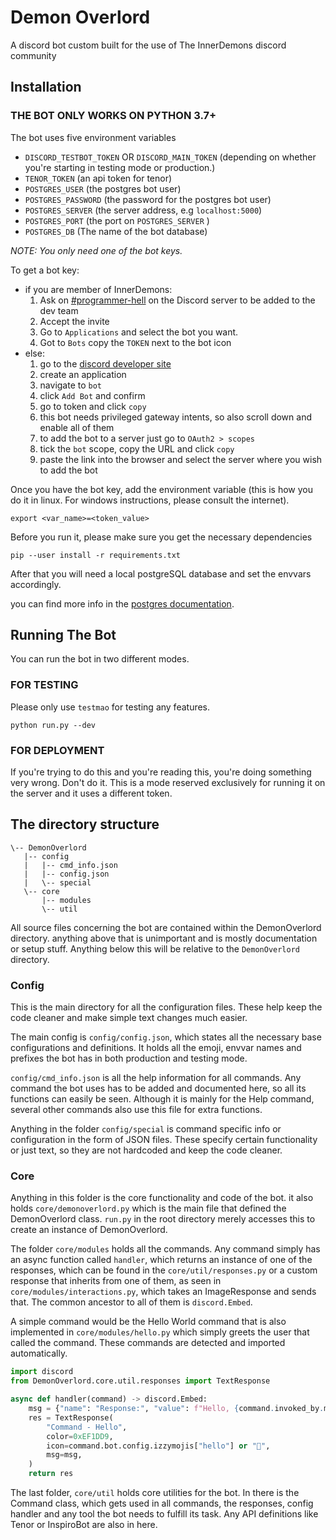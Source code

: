 # Demon Overlord

A discord bot custom built for the use of The InnerDemons discord community

## Installation

### THE BOT ONLY WORKS ON PYTHON 3.7+

The bot uses five environment variables

- `DISCORD_TESTBOT_TOKEN` OR `DISCORD_MAIN_TOKEN` (depending on whether you're starting in testing mode or production.)
- `TENOR_TOKEN` (an api token for tenor)
- `POSTGRES_USER` (the postgres bot user)
- `POSTGRES_PASSWORD` (the password for the postgres bot user)
- `POSTGRES_SERVER` (the server address, e.g `localhost:5000`)
- `POSTGRES_PORT` (the port on `POSTGRES_SERVER` )
- `POSTGRES_DB` (The name of the bot database) 

*NOTE: You only need one of the bot keys.*

To get a bot key:

- if you are member of InnerDemons:
    1. Ask on [#programmer-hell](https://discordapp.com/channels/658407338822336554/684088661884928040) on the Discord server to be added to the dev team
    2. Accept the invite
    3. Go to `Applications` and select the bot you want.
    4. Got to `Bots` copy the `TOKEN` next to the bot icon
- else:
    1. go to the [discord developer site](https://discord.com/developers/applications)
    2. create an application
    3. navigate to `bot`
    4. click `Add Bot` and confirm
    5. go to token and click `copy`
    6. this bot needs privileged gateway intents, so also scroll down and enable all of them
    7. to add the bot to a server just go to `OAuth2 > scopes`
    8. tick the `bot` scope, copy the URL and click `copy`
    9. paste the link into the browser and select the server where you wish to add the bot

Once you have the bot key, add the environment variable (this is how you do it in linux. For windows instructions, please consult the internet).

`export <var_name>=<token_value>`

Before you run it, please make sure you get the necessary dependencies

`pip --user install -r requirements.txt`

After that you will need a local postgreSQL database and set the envvars accordingly.

you can find more info in the [postgres documentation](https://www.postgresql.org/docs/9.3/tutorial-start.html).

## Running The Bot

You can run the bot in two different modes.

### FOR TESTING

Please only use `testmao` for testing any features.

`python run.py --dev`

### FOR DEPLOYMENT

If you're trying to do this and you're reading this, you're doing something very wrong. Don't do it. This is a mode reserved exclusively for running it on the server and it uses a different token.

## The directory structure

```none
\-- DemonOverlord
   |-- config
   |   |-- cmd_info.json
   |   |-- config.json
   |   \-- special
   \-- core
       |-- modules
       \-- util
```

All source files concerning the bot are contained within the DemonOverlord directory. anything above that is unimportant and is mostly documentation or setup stuff. Anything below this will be relative to the `DemonOverlord` directory.

### Config

This is the main directory for all the configuration files. These help keep the code cleaner and make simple text changes much easier.

The main config is `config/config.json`, which states all the necessary base configurations and definitions. It holds all the emoji, envvar names and prefixes the bot has in both production and testing mode.

`config/cmd_info.json` is all the help information for all commands. Any command the bot uses has to be added and documented here, so all its functions can easily be seen. Although it is mainly for the Help command, several other commands also use this file for extra functions.

Anything in the folder `config/special` is command specific info or configuration in the form of JSON files. These specify certain functionality or just text, so they are not hardcoded and keep the code cleaner.

### Core

Anything in this folder is the core functionality and code of the bot. it also holds `core/demonoverlord.py` which is the main file that defined the DemonOverlord class. `run.py` in the root directory merely accesses this to create an instance of DemonOverlord.

The folder `core/modules` holds all the commands. Any command simply has an async function called `handler`, which returns an instance of one of the responses, which can be found in the `core/util/responses.py` or a custom response that inherits from one of them, as seen in `core/modules/interactions.py`, which takes an ImageResponse and sends that. The common ancestor to all of them is `discord.Embed`.  

A simple command would be the Hello World command that is also implemented in `core/modules/hello.py` which simply greets the user that called the command. These commands are detected and imported automatically.

```python
import discord
from DemonOverlord.core.util.responses import TextResponse

async def handler(command) -> discord.Embed:
    msg = {"name": "Response:", "value": f"Hello, {command.invoked_by.mention}"}
    res = TextResponse(
        "Command - Hello",
        color=0xEF1DD9,
        icon=command.bot.config.izzymojis["hello"] or "🌺",
        msg=msg,
    )
    return res
```

The last folder, `core/util` holds core utilities for the bot. In there is the Command class, which gets used in all commands, the responses, config handler and any tool the bot needs to fulfill its task. Any API definitions like Tenor or InspiroBot are also in here.
